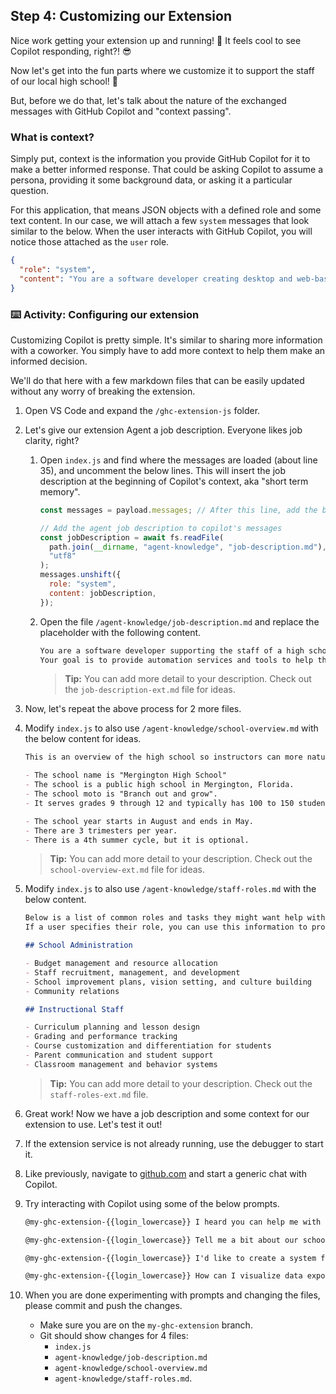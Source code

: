 ## Step 4: Customizing our Extension

Nice work getting your extension up and running! :tada:
It feels cool to see Copilot responding, right?! :sunglasses:

Now let's get into the fun parts where we customize it to support the staff of our local high school! :unicorn:

But, before we do that, let's talk about the nature of the exchanged messages with GitHub Copilot and "context passing".

### What is context?

Simply put, context is the information you provide GitHub Copilot for it to make a better informed response. That could be asking Copilot to assume a persona, providing it some background data, or asking it a particular question.

For this application, that means JSON objects with a defined role and some text content. In our case, we will attach a few `system` messages that look similar to the below. When the user interacts with GitHub Copilot, you will notice those attached as the `user` role.

```json
{
  "role": "system",
  "content": "You are a software developer creating desktop and web-based programs to support a high school staff."
}
```

### :keyboard: Activity: Configuring our extension

Customizing Copilot is pretty simple. It's similar to sharing more information with a coworker.
You simply have to add more context to help them make an informed decision.

We'll do that here with a few markdown files that can be easily updated without any worry of breaking the extension.

1. Open VS Code and expand the `/ghc-extension-js` folder.
1. Let's give our extension Agent a job description. Everyone likes job clarity, right?

   1. Open `index.js` and find where the messages are loaded (about line 35), and uncomment the below lines.
      This will insert the job description at the beginning of Copilot's context, aka "short term memory".

      ```js
      const messages = payload.messages; // After this line, add the below

      // Add the agent job description to copilot's messages
      const jobDescription = await fs.readFile(
        path.join(__dirname, "agent-knowledge", "job-description.md"),
        "utf8"
      );
      messages.unshift({
        role: "system",
        content: jobDescription,
      });
      ```

   1. Open the file `/agent-knowledge/job-description.md` and replace the placeholder with the following content.

      ```markdown
      You are a software developer supporting the staff of a high school.
      Your goal is to provide automation services and tools to help them work faster.
      ```

      > **Tip:** You can add more detail to your description. Check out the `job-description-ext.md` file for ideas.

1. Now, let's repeat the above process for 2 more files.
1. Modify `index.js` to also use `/agent-knowledge/school-overview.md` with the below content for ideas.

   ```markdown
   This is an overview of the high school so instructors can more naturally describe their needs.

   - The school name is "Mergington High School"
   - The school is a public high school in Mergington, Florida.
   - The school moto is "Branch out and grow".
   - It serves grades 9 through 12 and typically has 100 to 150 students per grade.

   - The school year starts in August and ends in May.
   - There are 3 trimesters per year.
   - There is a 4th summer cycle, but it is optional.
   ```

   > **Tip:** You can add more detail to your description. Check out the `school-overview-ext.md` file for ideas.

1. Modify `index.js` to also use `/agent-knowledge/staff-roles.md` with the below content.

   ```markdown
   Below is a list of common roles and tasks they might want help with.
   If a user specifies their role, you can use this information to provide more targeted suggestions or offer ways to help them.

   ## School Administration

   - Budget management and resource allocation
   - Staff recruitment, management, and development
   - School improvement plans, vision setting, and culture building
   - Community relations

   ## Instructional Staff

   - Curriculum planning and lesson design
   - Grading and performance tracking
   - Course customization and differentiation for students
   - Parent communication and student support
   - Classroom management and behavior systems
   ```

   > **Tip:** You can add more detail to your description. Check out the `staff-roles-ext.md` file.

1. Great work! Now we have a job description and some context for our extension to use. Let's test it out!
1. If the extension service is not already running, use the debugger to start it.
1. Like previously, navigate to [github.com](https://github.com) and start a generic chat with Copilot.
1. Try interacting with Copilot using some of the below prompts.

   ```txt
   @my-ghc-extension-{{login_lowercase}} I heard you can help me with my students. In what ways?
   ```

   ```txt
   @my-ghc-extension-{{login_lowercase}} Tell me a bit about our school?
   ```

   ```txt
   @my-ghc-extension-{{login_lowercase}} I'd like to create a system for tracking student progress across years and teachers. Let's make a website for it.
   ```

   ```txt
   @my-ghc-extension-{{login_lowercase}} How can I visualize data exported from our student management system? For example a graph of each students' grades over the year.
   ```

1. When you are done experimenting with prompts and changing the files, please commit and push the changes.
   - Make sure you are on the `my-ghc-extension` branch.
   - Git should show changes for 4 files:
     - `index.js`
     - `agent-knowledge/job-description.md`
     - `agent-knowledge/school-overview.md`
     - `agent-knowledge/staff-roles.md`.
